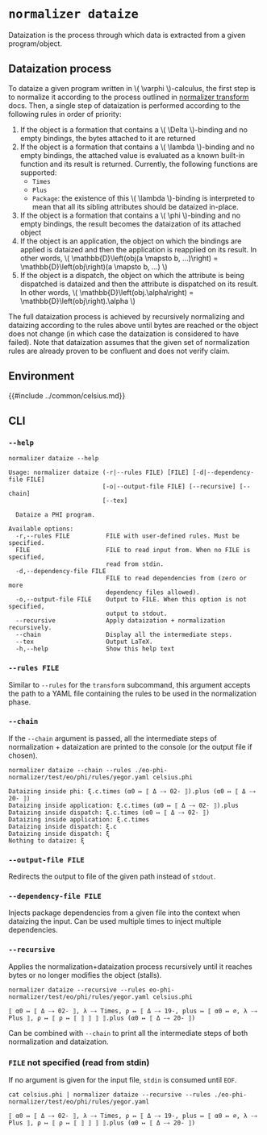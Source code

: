 # `normalizer dataize`

Dataization is the process through which data is extracted from a given program/object.

## Dataization process

To dataize a given program written in \\( \varphi \\)-calculus, the first step is to normalize it according to the process outlined in [normalizer transform](./transform.md) docs.
Then, a single step of dataization is performed according to the following rules in order of priority:

1. If the object is a formation that contains a \\( \Delta \\)-binding and no empty bindings, the bytes attached to it are returned
2. If the object is a formation that contains a \\( \lambda \\)-binding and no empty bindings, the attached value is evaluated as a known built-in function and its result is returned. Currently, the following functions are supported:
   - `Times`
   - `Plus`
   - `Package`: the existence of this \\( \lambda \\)-binding is interpreted to mean that all its sibling attributes should be dataized in-place.
3. If the object is a formation that contains a \\( \phi \\)-binding and no empty bindings, the result becomes the dataization of its attached object
4. If the object is an application, the object on which the bindings are applied is dataized and then the application is reapplied on its result. In other words, \\( \mathbb{D}\left(obj(a \mapsto b, ...)\right) = \mathbb{D}\left(obj\right)(a \mapsto b, ...) \\)
5. If the object is a dispatch, the object on which the attribute is being dispatched is dataized and then the attribute is dispatched on its result. In other words, \\( \mathbb{D}\left(obj.\alpha\right) = \mathbb{D}\left(obj\right).\alpha \\)

The full dataization process is achieved by recursively normalizing and dataizing according to the rules above until bytes are reached or the object does not change (in which case the dataization is considered to have failed).
Note that dataization assumes that the given set of normalization rules are already proven to be confluent and does not verify claim.

## Environment

{{#include ../common/celsius.md}}

## CLI

### `--help`

```$ as console
normalizer dataize --help
```

```console
Usage: normalizer dataize (-r|--rules FILE) [FILE] [-d|--dependency-file FILE]
                          [-o|--output-file FILE] [--recursive] [--chain]
                          [--tex]

  Dataize a PHI program.

Available options:
  -r,--rules FILE          FILE with user-defined rules. Must be specified.
  FILE                     FILE to read input from. When no FILE is specified,
                           read from stdin.
  -d,--dependency-file FILE
                           FILE to read dependencies from (zero or more
                           dependency files allowed).
  -o,--output-file FILE    Output to FILE. When this option is not specified,
                           output to stdout.
  --recursive              Apply dataization + normalization recursively.
  --chain                  Display all the intermediate steps.
  --tex                    Output LaTeX.
  -h,--help                Show this help text
```

### `--rules FILE`

Similar to `--rules` for the `transform` subcommand, this argument accepts the path to a YAML file containing the rules to be used in the normalization phase.

### `--chain`

If the `--chain` argument is passed, all the intermediate steps of normalization + dataization are printed to the console (or the output file if chosen).

```$ as console
normalizer dataize --chain --rules ./eo-phi-normalizer/test/eo/phi/rules/yegor.yaml celsius.phi
```

```console
Dataizing inside phi: ξ.c.times (α0 ↦ ⟦ Δ ⤍ 02- ⟧).plus (α0 ↦ ⟦ Δ ⤍ 20- ⟧)
Dataizing inside application: ξ.c.times (α0 ↦ ⟦ Δ ⤍ 02- ⟧).plus
Dataizing inside dispatch: ξ.c.times (α0 ↦ ⟦ Δ ⤍ 02- ⟧)
Dataizing inside application: ξ.c.times
Dataizing inside dispatch: ξ.c
Dataizing inside dispatch: ξ
Nothing to dataize: ξ
```

### `--output-file FILE`

Redirects the output to file of the given path instead of `stdout`.

### `--dependency-file FILE`

Injects package dependencies from a given file into the context when dataizing the input.
Can be used multiple times to inject multiple dependencies.

### `--recursive`

Applies the normalization+dataization process recursively until it reaches bytes or no longer modifies the object (stalls).

```$ as console
normalizer dataize --recursive --rules eo-phi-normalizer/test/eo/phi/rules/yegor.yaml celsius.phi
```

```console
⟦ α0 ↦ ⟦ Δ ⤍ 02- ⟧, λ ⤍ Times, ρ ↦ ⟦ Δ ⤍ 19-, plus ↦ ⟦ α0 ↦ ∅, λ ⤍ Plus ⟧, ρ ↦ ⟦ ρ ↦ ⟦ ⟧ ⟧ ⟧ ⟧.plus (α0 ↦ ⟦ Δ ⤍ 20- ⟧)
```

Can be combined with `--chain` to print all the intermediate steps of both normalization and dataization.

### `FILE` not specified (read from stdin)

If no argument is given for the input file, `stdin` is consumed until `EOF`.

```$ as console
cat celsius.phi | normalizer dataize --recursive --rules ./eo-phi-normalizer/test/eo/phi/rules/yegor.yaml
```

```console
⟦ α0 ↦ ⟦ Δ ⤍ 02- ⟧, λ ⤍ Times, ρ ↦ ⟦ Δ ⤍ 19-, plus ↦ ⟦ α0 ↦ ∅, λ ⤍ Plus ⟧, ρ ↦ ⟦ ρ ↦ ⟦ ⟧ ⟧ ⟧ ⟧.plus (α0 ↦ ⟦ Δ ⤍ 20- ⟧)
```
